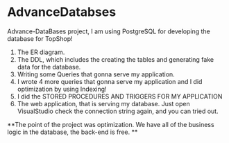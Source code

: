 # AdvanceDatabses
Advance-DataBases project, I am using PostgreSQL for developing the database for TopShop!


1) The ER diagram.
2) The DDL, which includes the creating the tables and generating fake data for the database.
3) Writing some Queries that gonna serve my application.
4) I wrote 4 more queries that gonna serve my application and I did optimization by using Indexing!
5) I did the  STORED PROCEDURES AND TRIGGERS FOR MY APPLICATION
6) The web application, that is serving my database. Just open VisualStudio check the connection string again, and you can tried out.

**The point of the project was optimization. We have all of the business logic in the database, the back-end is free. **
